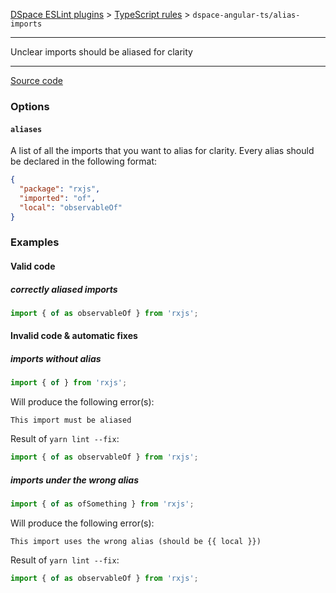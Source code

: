 [DSpace ESLint plugins](../../../../lint/README.md) > [TypeScript rules](../index.md) > `dspace-angular-ts/alias-imports`
_______

Unclear imports should be aliased for clarity

_______

[Source code](../../../../lint/src/rules/ts/alias-imports.ts)


### Options

#### `aliases`

A list of all the imports that you want to alias for clarity. Every alias should be declared in the following format:
```json
{
  "package": "rxjs",
  "imported": "of",
  "local": "observableOf"
}
```


### Examples


#### Valid code
    
##### correctly aliased imports
        
```typescript
import { of as observableOf } from 'rxjs';
```
    



#### Invalid code  &amp; automatic fixes
    
##### imports without alias
        
```typescript
import { of } from 'rxjs';
```
Will produce the following error(s):
```
This import must be aliased
```
        
Result of `yarn lint --fix`:
```typescript
import { of as observableOf } from 'rxjs';
```
        
    
##### imports under the wrong alias
        
```typescript
import { of as ofSomething } from 'rxjs';
```
Will produce the following error(s):
```
This import uses the wrong alias (should be {{ local }})
```
        
Result of `yarn lint --fix`:
```typescript
import { of as observableOf } from 'rxjs';
```
        
    

